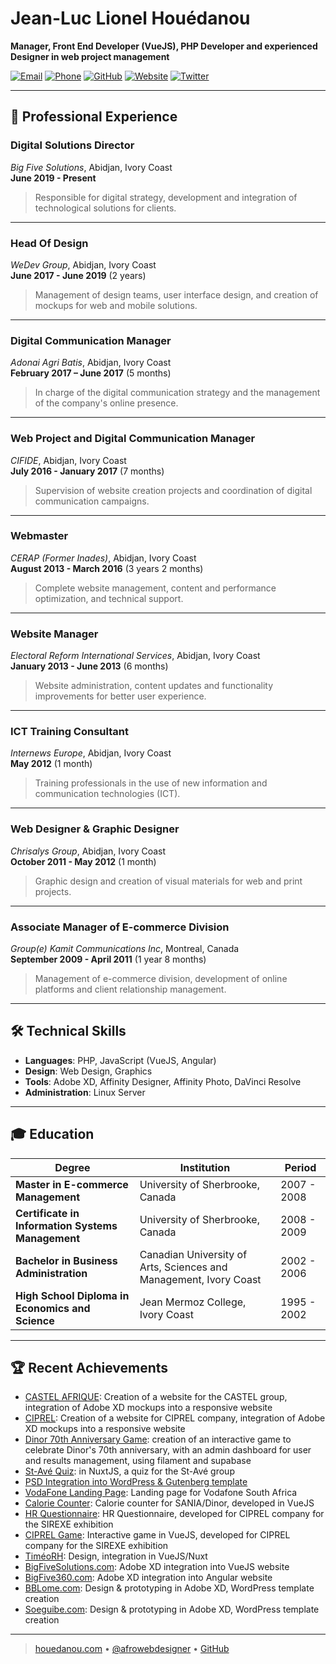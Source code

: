 # **Jean-Luc Lionel Houédanou** 

**Manager, Front End Developer (VueJS), PHP Developer and experienced Designer in web project management**

[![Email](https://img.shields.io/badge/Email-jeanluc%40houedanou.com-blue)](mailto:jeanluc@houedanou.com)
[![Phone](https://img.shields.io/badge/Phone-%2B225%2007%2048%2034%2082%2021-green)](tel:+22507483482021)
[![GitHub](https://img.shields.io/badge/GitHub-jhouedanou-181717)](https://github.com/jhouedanou)
[![Website](https://img.shields.io/badge/Website-houedanou.com-orange)](https://houedanou.com)
[![Twitter](https://img.shields.io/badge/Twitter-%40afrowebdesigner-1DA1F2)](https://twitter.com/afrowebdesigner)

---
## 💼 **Professional Experience**

### **Digital Solutions Director**

_Big Five Solutions_, Abidjan, Ivory Coast  
**June 2019 - Present**

> Responsible for digital strategy, development and integration of technological solutions for clients.

---

### **Head Of Design**

_WeDev Group_, Abidjan, Ivory Coast  
**June 2017 - June 2019** (2 years)

> Management of design teams, user interface design, and creation of mockups for web and mobile solutions.

---

### **Digital Communication Manager**

_Adonai Agri Batis_, Abidjan, Ivory Coast  
**February 2017 – June 2017** (5 months)

> In charge of the digital communication strategy and the management of the company's online presence.

---

### **Web Project and Digital Communication Manager**

_CIFIDE_, Abidjan, Ivory Coast  
**July 2016 - January 2017** (7 months)

> Supervision of website creation projects and coordination of digital communication campaigns.

---

### **Webmaster**

_CERAP (Former Inades)_, Abidjan, Ivory Coast  
**August 2013 - March 2016** (3 years 2 months)

> Complete website management, content and performance optimization, and technical support.

---

### **Website Manager**

_Electoral Reform International Services_, Abidjan, Ivory Coast  
**January 2013 - June 2013** (6 months)

> Website administration, content updates and functionality improvements for better user experience.

---

### **ICT Training Consultant**

_Internews Europe_, Abidjan, Ivory Coast  
**May 2012** (1 month)

> Training professionals in the use of new information and communication technologies (ICT).

---

### **Web Designer & Graphic Designer**

_Chrisalys Group_, Abidjan, Ivory Coast  
**October 2011 - May 2012** (1 month)

> Graphic design and creation of visual materials for web and print projects.

---

### **Associate Manager of E-commerce Division**

_Group(e) Kamit Communications Inc_, Montreal, Canada  
**September 2009 - April 2011** (1 year 8 months)

> Management of e-commerce division, development of online platforms and client relationship management.

---

## 🛠 **Technical Skills**

- **Languages**: PHP, JavaScript (VueJS, Angular)
- **Design**: Web Design, Graphics
- **Tools**: Adobe XD, Affinity Designer, Affinity Photo, DaVinci Resolve
- **Administration**: Linux Server

---

## 🎓 **Education**

| Degree                                            | Institution                                                              | Period      |
| ------------------------------------------------- | ------------------------------------------------------------------------ | ----------- |
| **Master in E-commerce Management**               | University of Sherbrooke, Canada                                         | 2007 - 2008 |
| **Certificate in Information Systems Management** | University of Sherbrooke, Canada                                         | 2008 - 2009 |
| **Bachelor in Business Administration**           | Canadian University of Arts, Sciences and Management, Ivory Coast        | 2002 - 2006 |
| **High School Diploma in Economics and Science**  | Jean Mermoz College, Ivory Coast                                        | 1995 - 2002 |

---

## 🏆 **Recent Achievements**
- [CASTEL AFRIQUE](https://castel-afrique.com/): Creation of a website for the CASTEL group, integration of Adobe XD mockups into a responsive website
- [CIPREL](https://ciprel.com/): Creation of a website for CIPREL company, integration of Adobe XD mockups into a responsive website
- [Dinor 70th Anniversary Game](https://roue.dinorapp.com/): creation of an interactive game to celebrate Dinor's 70th anniversary, with an admin dashboard for user and results management, using filament and supabase
- [St-Avé Quiz](https://quizzstave.netlify.app/): in NuxtJS, a quiz for the St-Avé group
- [PSD Integration into WordPress & Gutenberg template](https://soboa95ans.sn)
- [VodaFone Landing Page](https://txtengage-vodafone.vercel.app/): Landing page for Vodafone South Africa
- [Calorie Counter](https://dinor-calorie-counter-alt.vercel.app/): Calorie counter for SANIA/Dinor, developed in VueJS
- [HR Questionnaire](https://ciprelrh.netlify.app/): HR Questionnaire, developed for CIPREL company for the SIREXE exhibition
- [CIPREL Game](https://jeuciprel.vercel.app/): Interactive game in VueJS, developed for CIPREL company for the SIREXE exhibition
- [TiméoRH](https://timeo-rh.vercel.app/): Design, integration in VueJS/Nuxt
- [BigFiveSolutions.com](https://bigfivesolutions.com/): Adobe XD integration into VueJS website
- [BigFive360.com](https://bigfive360.com): Adobe XD integration into Angular website
- [BBLome.com](https://bblome.com): Design & prototyping in Adobe XD, WordPress template creation
- [Soeguibe.com](https://soeguibe.com): Design & prototyping in Adobe XD, WordPress template creation

---

> [houedanou.com](https://houedanou.com) • [@afrowebdesigner](https://twitter.com/afrowebdesigner) • [GitHub](https://github.com/jhouedanou)
